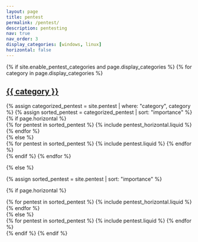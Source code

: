 ```yaml
---
layout: page
title: pentest
permalink: /pentest/
description: pentesting
nav: true
nav_order: 3
display_categories: [windows, linux]
horizontal: false
---
```


<!-- pages/pentest.md -->
<div class="pentest">
{% if site.enable_pentest_categories and page.display_categories %}
  <!-- Display categorized pentest -->
  {% for category in page.display_categories %}
  <a id="{{ category }}" href=".#{{ category }}">
    <h2 class="category">{{ category }}</h2>
  </a>
  {% assign categorized_pentest = site.pentest | where: "category", category %}
  {% assign sorted_pentest = categorized_pentest | sort: "importance" %}
  <!-- Generate cards for each pentest -->
  {% if page.horizontal %}
  <div class="container">
    <div class="row row-cols-1 row-cols-md-2">
    {% for pentest in sorted_pentest %}
      {% include pentest_horizontal.liquid %}
    {% endfor %}
    </div>
  </div>
  {% else %}
  <div class="row row-cols-1 row-cols-md-3">
    {% for pentest in sorted_pentest %}
      {% include pentest.liquid %}
    {% endfor %}
  </div>
  {% endif %}
  {% endfor %}

{% else %}

<!-- Display pentest without categories -->

{% assign sorted_pentest = site.pentest | sort: "importance" %}

  <!-- Generate cards for each pentest -->

{% if page.horizontal %}

  <div class="container">
    <div class="row row-cols-1 row-cols-md-2">
    {% for pentest in sorted_pentest %}
      {% include pentest_horizontal.liquid %}
    {% endfor %}
    </div>
  </div>
  {% else %}
  <div class="row row-cols-1 row-cols-md-3">
    {% for pentest in sorted_pentest %}
      {% include pentest.liquid %}
    {% endfor %}
  </div>
  {% endif %}
{% endif %}
</div>
